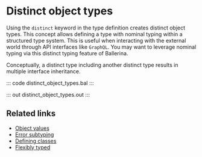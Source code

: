 # Distinct object types

Using the `distinct` keyword in the type definition creates distinct object types. This concept allows defining a type with nominal typing within a structured type system. This is useful when interacting with the external world through API interfaces like `GraphQL`. You may want to leverage nominal typing via this distinct typing feature of Ballerina.

Conceptually, a distinct type including another distinct type results in multiple interface inheritance.

::: code distinct_object_types.bal :::

::: out distinct_object_types.out :::

## Related links
- [Object values](/learn/by-example/object-values/)
- [Error subtyping](/learn/by-example/error-subtyping/)
- [Defining classes](/learn/by-example/defining-classes/)
- [Flexibly typed](https://ballerina.io/why-ballerina/flexibly-typed/)
